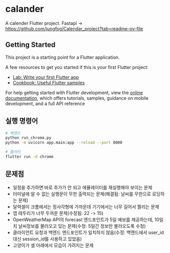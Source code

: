 # calander

A calender Flutter project.
Fastapi -> https://github.com/jungfsg/Calendar_project?tab=readme-ov-file

## Getting Started

This project is a starting point for a Flutter application.

A few resources to get you started if this is your first Flutter project:

- [Lab: Write your first Flutter app](https://docs.flutter.dev/get-started/codelab)
- [Cookbook: Useful Flutter samples](https://docs.flutter.dev/cookbook)

For help getting started with Flutter development, view the
[online documentation](https://docs.flutter.dev/), which offers tutorials,
samples, guidance on mobile development, and a full API reference

## 실행 명령어
```bash
# 백엔드
python run_chroma.py
python -m uvicorn app.main:app --reload --port 8000

# 플러터
flutter run -d chrome
```


## 문제점
- 일정을 추가하면 바로 추가가 안 되고 에뮬레이터를 재실행해야 보이는 문제
- 터미널에 알 수 없는 실행문이 무한 출력되는 문제(해결됨: 날씨를 무한으로 로딩하는 문제)
- 달력셀이 크롬에서는 정사각형에 가까운데 기기에서는 너무 길어서 짤리는 문제
- 앱 테두리가 너무 두꺼운 문제(수정됨: 22 -> 15)
- OpenWeatherMap API의 forecast 엔드포인트가 5일 예보를 제공하는데, 10일치 날씨정보를 불러오고 있는 문제(수정: 5일간 정보만 불러오도록 수정)
- 클라이언트 요청과 백엔드 엔드포인트가 일치하지 않음(수정: 백엔드에서 user_id 대신 session_id를 사용하고 있었음)
- 고양이가 셀 아래에서 모습이 가려지는 문제